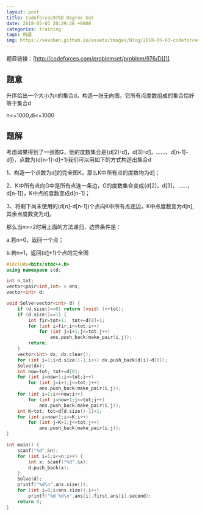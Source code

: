 ```yaml
---
layout: post
title: Codeforces976D Degree Set
date: 2018-05-03 20:29:28 +0800
categories: training
tags: 构造
img: https://vexoben.github.io/assets/images/Blog/2018-05-03-codeforces-976d Degree Set.JPG
---
```


题目链接：[http://codeforces.com/problemset/problem/976/D][1]

## **题意**

升序给出一个大小为n的集合d，构造一张无向图，它所有点度数组成的集合恰好等于集合d

n<=1000,di<=1000

## **题解**

考虑如果得到了一张图G，他的度数集合是{d[2]-d[1]，d[3]-d[1]，……，d[n-1]-d[1]}，点数为(d[n-1]-d[1]+1)我们可以用如下的方式构造出集合d

1、构造一个点数为d[1]的完全图K，那么K中所有点的度数均为d[1]；

2、K中所有点向G中是所有点连一条边，G的度数集合变成{d[2]，d[3]，……，d[n-1]}，K中点的度数变成d[n-1]；

3、将剩下尚未使用的(d[n]-d[n-1])个点向K中所有点连边，K中点度数变为d[n],其余点度数变为d[1]。

那么当n>=2时用上面的方法递归，边界条件是：

a.若n=0，返回一个点；

b.若n=1，返回(d[1]+1)个点的完全图

```cpp
#include<bits/stdc++.h>
using namespace std;

int n,tot;
vector<pair<int,int> > ans;
vector<int> d;

void Solve(vector<int> d) {
	if (d.size()==0) return (void) (++tot);
	if (d.size()==1) {
		int fir=tot+1;	tot+=d[0]+1;
		for (int i=fir;i<=tot;i++)
			for (int j=i+1;j<=tot;j++)
				ans.push_back(make_pair(i,j));
		return;
	}
	vector<int> dx; dx.clear();
	for (int i=1;i<d.size()-1;i++) dx.push_back(d[i]-d[0]);
	Solve(dx);
	int now=tot; tot+=d[0];
	for (int i=now+1;i<=tot;i++)
		for (int j=i+1;j<=tot;j++)
			ans.push_back(make_pair(i,j));
	for (int i=1;i<=now;i++)
		for (int j=now+1;j<=tot;j++)
			ans.push_back(make_pair(i,j));
	int K=tot; tot=d[d.size()-1]+1;
	for (int i=now+1;i<=K;i++)
		for (int j=K+1;j<=tot;j++)
			ans.push_back(make_pair(i,j));
}

int main() {
	scanf("%d",&n);
	for (int i=1;i<=n;i++) {
		int x; scanf("%d",&x);
		d.push_back(x);
	}
	Solve(d);
	printf("%d\n",ans.size());
	for (int i=0;i<ans.size();i++) 
		printf("%d %d\n",ans[i].first,ans[i].second);
	return 0;
}
```

[1]: http://codeforces.com/problemset/problem/976/D